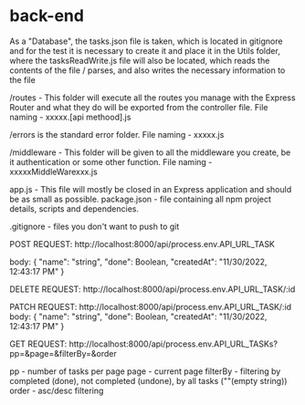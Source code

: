 # back-end

As a "Database", the tasks.json file is taken, which is located in gitignore and for the test it is necessary to create it and place it in the Utils folder, where the tasksReadWrite.js file will also be located, which reads the contents of the file / parses, and also writes the necessary information to the file

/routes - This folder will execute all the routes you manage with the Express Router and what they do will be exported from the controller file.
File naming - xxxxx.[api methood].js

/errors is the standard error folder.
File naming - xxxxx.js

/middleware - This folder will be given to all the middleware you create, be it authentication or some other function.
File naming - xxxxxMiddleWarexxx.js

app.js - This file will mostly be closed in an Express application and should be as small as possible.
package.json - file containing all npm project details, scripts and dependencies.

.gitignore - files you don't want to push to git

POST REQUEST: http://localhost:8000/api/process.env.API_URL_TASK

body:
{
"name": "string",
"done": Boolean,
"createdAt": "11/30/2022, 12:43:17 PM"
}

DELETE REQUEST: http://localhost:8000/api/process.env.API_URL_TASK/:id

PATCH REQUEST: http://localhost:8000/api/process.env.API_URL_TASK/:id
body:
{
"name": "string",
"done": Boolean,
"createdAt": "11/30/2022, 12:43:17 PM"
}

GET REQUEST: http://localhost:8000/api/process.env.API_URL_TASKs?pp=&page=&filterBy=&order

pp - number of tasks per page
page - current page
filterBy - filtering by completed (done), not completed (undone), by all tasks (""(empty string))
order - asc/desc filtering
